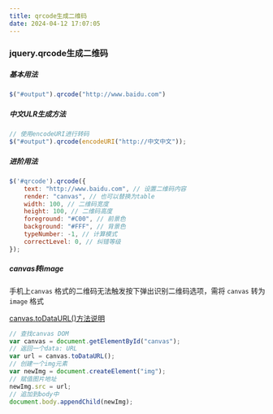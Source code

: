 ```yaml
---
title: qrcode生成二维码
date: 2024-04-12 17:07:05
---
```

### jquery.qrcode生成二维码

##### 基本用法

```javascript
$("#output").qrcode("http://www.baidu.com")
```

##### 中文ULR生成方法

```javascript
// 使用encodeURI进行转码
$("#output").qrcode(encodeURI("http://中文中文"));
```

##### 进阶用法

```javascript
$('#qrcode').qrcode({
    text: "http://www.baidu.com", // 设置二维码内容
    render: "canvas", // 也可以替换为table
    width: 100, // 二维码宽度
    height: 100, // 二维码高度
    foreground: "#C00", // 前景色
    background: "#FFF", // 背景色
    typeNumber: -1, // 计算模式    
	correctLevel: 0, // 纠错等级 
});

```

##### canvas转image

手机上``canvas`` 格式的二维码无法触发按下弹出识别二维码选项，需将 ``canvas`` 转为 ``image`` 格式

[canvas.toDataURL()方法说明](https://developer.mozilla.org/zh-CN/docs/Web/API/HTMLCanvasElement)

```javascript
// 查找canvas DOM
var canvas = document.getElementById("canvas");
// 返回一个data: URL
var url = canvas.toDataURL();
// 创建一个img元素
var newImg = document.createElement("img");
// 赋值图片地址
newImg.src = url;
// 追加到body中
document.body.appendChild(newImg);
```





